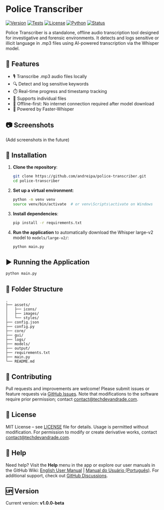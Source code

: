 # Police Transcriber

[![Version](https://img.shields.io/badge/version-v1.0.0--beta-blue)](https://github.com/andreipa/police-transcriber/releases)
[![Tests](https://github.com/andreipa/police-transcriber/actions/workflows/tests.yml/badge.svg)](https://github.com/andreipa/police-transcriber/actions/workflows/tests.yml)
[![License](https://img.shields.io/badge/license-MIT-green)](https://github.com/andreipa/police-transcriber/blob/main/LICENSE)
[![Python](https://img.shields.io/badge/python-3.8+-yellow)](https://www.python.org/downloads/)
[![Status](https://img.shields.io/badge/status-beta-orange)](https://github.com/andreipa/police-transcriber)

Police Transcriber is a standalone, offline audio transcription tool designed for investigative and forensic environments. It detects and logs sensitive or illicit language in .mp3 files using AI-powered transcription via the Whisper model.

## 🚀 Features

- 🎙️ Transcribe .mp3 audio files locally
- 🔍 Detect and log sensitive keywords
- ⏱️ Real-time progress and timestamp tracking
- 📂 Supports individual files
- 💾 Offline-first: No internet connection required after model download
- 🧠 Powered by Faster-Whisper

## 📷 Screenshots

(Add screenshots in the future)

## 🔧 Installation

1. **Clone the repository**:
   ```bash
   git clone https://github.com/andreipa/police-transcriber.git
   cd police-transcriber
   ```

2. **Set up a virtual environment**:
   ```bash
   python -m venv venv
   source venv/bin/activate  # or venv\Scripts\activate on Windows
   ```

3. **Install dependencies**:
   ```bash
   pip install -r requirements.txt
   ```

4. **Run the application** to automatically download the Whisper large-v2 model to `models/large-v2/`:
   ```bash
   python main.py
   ```

## ▶️ Running the Application

```bash
python main.py
```

## 📂 Folder Structure

```
.
├── assets/
│   ├── icons/
│   ├── images/
│   └── styles/
├── config.json
├── config.py
├── core/
├── gui/
├── logs/
├── models/
├── output/
├── requirements.txt
├── main.py
└── README.md
```

## 🤝 Contributing

Pull requests and improvements are welcome! Please submit issues or feature requests via [GitHub Issues](https://github.com/andreipa/police-transcriber/issues). Note that modifications to the software require prior permission; contact contact@techdevandrade.com.

## 📄 License

MIT License – see [LICENSE](LICENSE) file for details. Usage is permitted without modification. For permission to modify or create derivative works, contact contact@techdevandrade.com.

## 🔗 Help

Need help? Visit the **Help** menu in the app or explore our user manuals in the GitHub Wiki: [English User Manual](https://github.com/andreipa/police-transcriber/wiki/User-Manual) | [Manual do Usuário (Português)](https://github.com/andreipa/police-transcriber/wiki/Manual-do-Usu%C3%A1rio). For
additional support, check out [GitHub Discussions](https://github.com/andreipa/police-transcriber/discussions).

## 🆙 Version

Current version: **v1.0.0-beta**